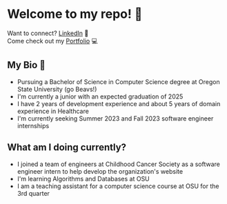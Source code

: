 # Welcome to my repo! 👋
Want to connect? <a href="https://www.linkedin.com/in/ken-steckler/">LinkedIn</a> 🤝 <br />
Come check out my <a href="https://ken-steckler.netlify.app/">Portfolio</a> 💻

## My Bio 🏻
<ul>
  <li> Pursuing a Bachelor of Science in Computer Science degree at Oregon State University (go Beavs!)
  <li> I'm currently a junior with an expected graduation of 2025
  <li> I have 2 years of development experience and about 5 years of domain experience in Healthcare
  <li> I'm currently seeking Summer 2023 and Fall 2023 software engineer internships
</ul>

## What am I doing currently? 
<ul>
  <li> I joined a team of engineers at Childhood Cancer Society as a software engineer intern to help develop the organization's website
  <li> I'm learning Algorithms and Databases at OSU
  <li> I am a teaching assistant for a computer science course at OSU for the 3rd quarter
</ul>
